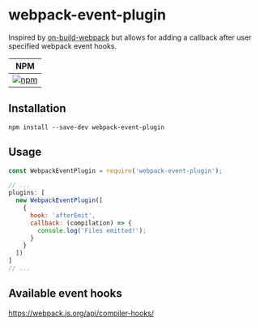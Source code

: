# webpack-event-plugin
Inspired by [on-build-webpack](https://github.com/kossnocorp/on-build-webpack) but allows for adding a callback after user specified webpack event hooks.

|NPM|
|---|
|[![npm](https://img.shields.io/npm/v/webpack-event-plugin.svg?style=flat-square)](https://www.npmjs.com/package/webpack-event-plugin)|

## Installation
```
npm install --save-dev webpack-event-plugin
```

## Usage
``` javascript
const WebpackEventPlugin = require('webpack-event-plugin');

// ...  
plugins: [
  new WebpackEventPlugin([
    {
      hook: 'afterEmit',
      callback: (compilation) => {
        console.log('Files emitted!');
      }
    }
  ])
]
// ...
```

## Available event hooks
https://webpack.js.org/api/compiler-hooks/
